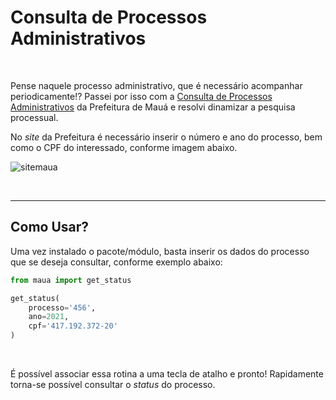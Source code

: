 # Consulta de Processos Administrativos

<br>

Pense naquele processo administrativo, que é necessário acompanhar periodicamente!? Passei por isso com a [Consulta de Processos Administrativos](http://www.maua.sp.gov.br/eGoverno/Processo.aspx) da Prefeitura de Mauá e resolvi dinamizar a pesquisa processual.

No *site* da Prefeitura é necessário inserir o número e ano do processo, bem como o CPF do interessado, conforme imagem abaixo.

![sitemaua](https://i.imgur.com/VKTJkma.png)

<br>

---

## Como Usar?

Uma vez instalado o pacote/módulo, basta inserir os dados do processo que se deseja consultar, conforme exemplo abaixo:

```python
from maua import get_status

get_status(
    processo='456',
    ano=2021,
    cpf='417.192.372-20'
)
```

<br>

É possível associar essa rotina a uma tecla de atalho e pronto! Rapidamente torna-se possível consultar o _status_ do processo.
